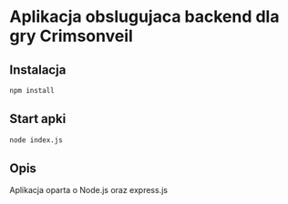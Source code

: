 # Aplikacja obslugujaca backend dla gry Crimsonveil


## Instalacja

```bash
npm install
```


## Start apki

```bash
node index.js
```

## Opis

Aplikacja oparta o Node.js oraz express.js
